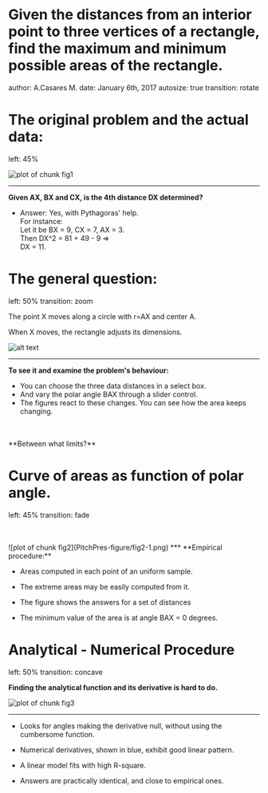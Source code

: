 Given the distances from an interior point to three vertices of a rectangle, find the maximum and minimum possible areas of the rectangle.
========================================================
author: A.Casares M.
date: January 6th, 2017
autosize: true
transition: rotate

The original problem and the actual data:
========================================================
left: 45%


![plot of chunk fig1](PitchPres-figure/fig1-1.png)

***
**Given AX, BX and CX, is the 4th distance DX determined?**  

- Answer: Yes, with Pythagoras'  help.  
For instance:    
Let it be BX = 9, CX = 7, AX = 3.     
Then DX^2 = 81 + 49 - 9 =>    
DX = 11.

The general question:
============================================================
left: 50%
transition: zoom


The point X moves along a circle with   r=AX and center   A.

When X moves, the rectangle adjusts its dimensions.

![alt text](gadgets.png)

***
**To see it and examine the  problem's behaviour:**    
- You can choose the three data distances in a select box.
- And vary the polar angle BAX through a slider control.
- The figures react to these changes. You can see how the area keeps changing.
<br>
<br>
**Between what limits?**

Curve of areas as function of polar angle. 
========================================================
left: 45%
transition: fade

<br>
<br>
![plot of chunk fig2](PitchPres-figure/fig2-1.png)
***   
**Empirical procedure:**

- Areas computed in each point of an uniform sample. 

- The extreme areas may be easily computed from it. 

- The figure shows the answers for a set of distances

- The minimum value of the area is at angle BAX = 0 degrees.

Analytical - Numerical Procedure
========================================================
left: 50%
transition: concave

**Finding the analytical function and its derivative is hard to do.**
<br>

![plot of chunk fig3](PitchPres-figure/fig3-1.png)
*** 
- Looks for angles making the derivative null, without using the cumbersome function. 

- Numerical derivatives, shown in blue, exhibit good linear pattern.

- A linear model fits with high R-square.

- Answers are practically identical, and close to empirical ones.
